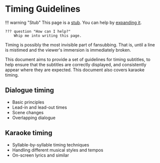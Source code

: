 # Timing Guidelines

!!! warning "Stub"
    This page is a [stub][wikipedia-stubs].
    You can help by [expanding it][contributing].

    ??? question "How can I help?"
        Whip me into writing this page.

Timing is possibly the most invisible part of fansubbing.
That is, until a line is mistimed and the viewer's immersion is immediately broken.

This document aims to provide a set of guidelines for timing subtitles,
to help ensure that the subtitles are correctly displayed,
and consistently appear where they are expected.
This document also covers karaoke timing.

## Dialogue timing

- Basic principles
- Lead-in and lead-out times
- Scene changes
- Overlapping dialogue

## Karaoke timing

- Syllable-by-syllable timing techniques
- Handling different musical styles and tempos
- On-screen lyrics and similar

[//]: # (stubs)
[contributing]: https://github.com/Kaleido-subs/style-guide/pulls
[wikipedia-stubs]: https://en.wikipedia.org/wiki/Wikipedia:Stubs
